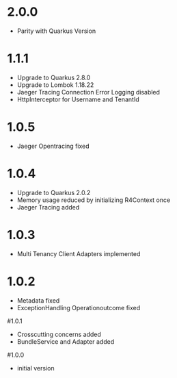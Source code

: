 # 2.0.0
- Parity with Quarkus Version

# 1.1.1
- Upgrade to Quarkus 2.8.0
- Upgrade to Lombok 1.18.22
- Jaeger Tracing Connection Error Logging disabled
- HttpInterceptor for Username and TenantId

# 1.0.5
- Jaeger Opentracing fixed

# 1.0.4
- Upgrade to Quarkus 2.0.2
- Memory usage reduced by initializing R4Context once
- Jaeger Tracing added

# 1.0.3
- Multi Tenancy Client Adapters implemented

# 1.0.2
- Metadata fixed
- ExceptionHandling Operationoutcome fixed

#1.0.1
- Crosscutting concerns added
- BundleService and Adapter added

#1.0.0
- initial version